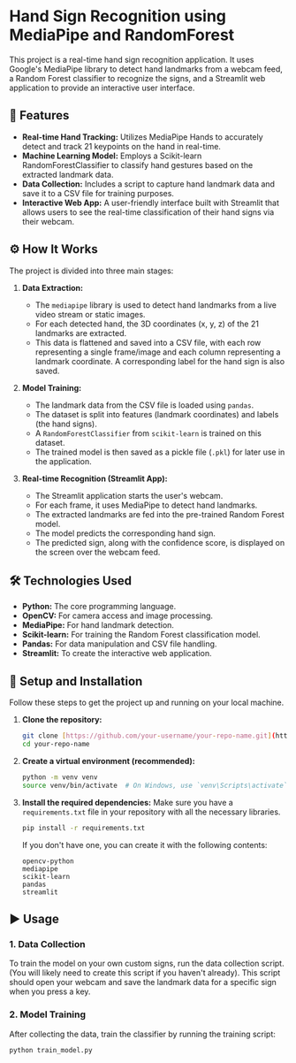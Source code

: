 # Hand Sign Recognition using MediaPipe and RandomForest

This project is a real-time hand sign recognition application. It uses Google's MediaPipe library to detect hand landmarks from a webcam feed, a Random Forest classifier to recognize the signs, and a Streamlit web application to provide an interactive user interface.

## 🌟 Features

* **Real-time Hand Tracking:** Utilizes MediaPipe Hands to accurately detect and track 21 keypoints on the hand in real-time.
* **Machine Learning Model:** Employs a Scikit-learn RandomForestClassifier to classify hand gestures based on the extracted landmark data.
* **Data Collection:** Includes a script to capture hand landmark data and save it to a CSV file for training purposes.
* **Interactive Web App:** A user-friendly interface built with Streamlit that allows users to see the real-time classification of their hand signs via their webcam.

## ⚙️ How It Works

The project is divided into three main stages:

1.  **Data Extraction:**
    * The `mediapipe` library is used to detect hand landmarks from a live video stream or static images.
    * For each detected hand, the 3D coordinates (x, y, z) of the 21 landmarks are extracted.
    * This data is flattened and saved into a CSV file, with each row representing a single frame/image and each column representing a landmark coordinate. A corresponding label for the hand sign is also saved.

2.  **Model Training:**
    * The landmark data from the CSV file is loaded using `pandas`.
    * The dataset is split into features (landmark coordinates) and labels (the hand signs).
    * A `RandomForestClassifier` from `scikit-learn` is trained on this dataset.
    * The trained model is then saved as a pickle file (`.pkl`) for later use in the application.

3.  **Real-time Recognition (Streamlit App):**
    * The Streamlit application starts the user's webcam.
    * For each frame, it uses MediaPipe to detect hand landmarks.
    * The extracted landmarks are fed into the pre-trained Random Forest model.
    * The model predicts the corresponding hand sign.
    * The predicted sign, along with the confidence score, is displayed on the screen over the webcam feed.

## 🛠️ Technologies Used

* **Python:** The core programming language.
* **OpenCV:** For camera access and image processing.
* **MediaPipe:** For hand landmark detection.
* **Scikit-learn:** For training the Random Forest classification model.
* **Pandas:** For data manipulation and CSV file handling.
* **Streamlit:** To create the interactive web application.

## 🚀 Setup and Installation

Follow these steps to get the project up and running on your local machine.

1.  **Clone the repository:**
    ```bash
    git clone [https://github.com/your-username/your-repo-name.git](https://github.com/your-username/your-repo-name.git)
    cd your-repo-name
    ```

2.  **Create a virtual environment (recommended):**
    ```bash
    python -m venv venv
    source venv/bin/activate  # On Windows, use `venv\Scripts\activate`
    ```

3.  **Install the required dependencies:**
    Make sure you have a `requirements.txt` file in your repository with all the necessary libraries.
    ```bash
    pip install -r requirements.txt
    ```
    If you don't have one, you can create it with the following contents:
    ```
    opencv-python
    mediapipe
    scikit-learn
    pandas
    streamlit
    ```

## ▶️ Usage

### 1. Data Collection

To train the model on your own custom signs, run the data collection script. (You will likely need to create this script if you haven't already). This script should open your webcam and save the landmark data for a specific sign when you press a key.

### 2. Model Training

After collecting the data, train the classifier by running the training script:
```bash
python train_model.py
